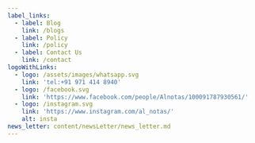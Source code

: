```yaml
---
label_links:
  - label: Blog
    link: /blogs
  - label: Policy
    link: /policy
  - label: Contact Us
    link: /contact
logoWithLinks:
  - logo: /assets/images/whatsapp.svg
    link: 'tel:+91 971 414 8940'
  - logo: /facebook.svg
    link: 'https://www.facebook.com/people/Alnotas/100091787930561/'
  - logo: /instagram.svg
    link: 'https://www.instagram.com/al_notas/'
    alt: insta
news_letter: content/newsLetter/news_letter.md
---
```


















